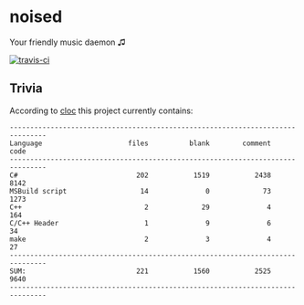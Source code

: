 noised
======

Your friendly music daemon ♫

[![travis-ci](https://travis-ci.org/bennygr/noised.svg?branch=develop)](https://travis-ci.org/bennygr/noised)

Trivia
------

According to [cloc](https://github.com/AlDanial/cloc) this project currently contains:

    -------------------------------------------------------------------------------
    Language                     files          blank        comment           code
    -------------------------------------------------------------------------------
    C#                             202           1519           2438           8142
    MSBuild script                  14              0             73           1273
    C++                              2             29              4            164
    C/C++ Header                     1              9              6             34
    make                             2              3              4             27
    -------------------------------------------------------------------------------
    SUM:                           221           1560           2525           9640
    -------------------------------------------------------------------------------
